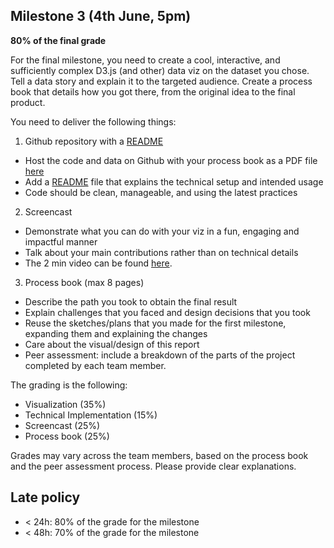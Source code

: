## Milestone 3 (4th June, 5pm)

**80% of the final grade**

For the final milestone, you need to create a cool, interactive, and sufficiently complex D3.js (and other) data viz on the dataset you chose. Tell a data story and explain it to the targeted audience. Create a process book that details how you got there, from the original idea to the final product.

You need to deliver the following things:
1. Github repository with a [README](../README.md)
* Host the code and data on Github with your process book as a PDF file [here](./Milestone3.pdf)
* Add a [README](../wa-visualization/README.md) file that explains the technical setup and intended usage
* Code should be clean, manageable, and using the latest practices
2. Screencast
* Demonstrate what you can do with your viz in a fun, engaging and impactful manner
* Talk about your main contributions rather than on technical details
* The 2 min video can be found [here](https://drive.google.com/file/d/1nbVBNSENsk2Auo-obHa2WsYavL-OOQFK/view).
3. Process book (max 8 pages)
* Describe the path you took to obtain the final result
* Explain challenges that you faced and design decisions that you took
* Reuse the sketches/plans that you made for the first milestone, expanding them and explaining the changes
* Care about the visual/design of this report
* Peer assessment: include a breakdown of the parts of the project completed by each team member.

The grading is the following:
* Visualization (35%)
* Technical Implementation (15%)
* Screencast (25%)
* Process book (25%)

Grades may vary across the team members, based on the process book and the
peer assessment process. Please provide clear explanations.

## Late policy

- < 24h: 80% of the grade for the milestone
- < 48h: 70% of the grade for the milestone
